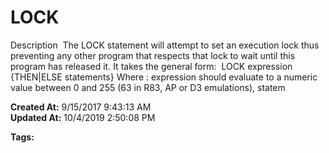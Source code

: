 # LOCK

Description  The LOCK statement will attempt to set an execution lock thus preventing any other program that respects that lock to wait until this program has released it. It takes the general form:  LOCK expression {THEN|ELSE statements} Where : expression should evaluate to a numeric value between 0 and 255 (63 in R83, AP or D3 emulations), statem  

**Created At:** 9/15/2017 9:43:13 AM  
**Updated At:** 10/4/2019 2:50:08 PM  

**Tags:**
<badge text='program execution' vertical='middle' />
